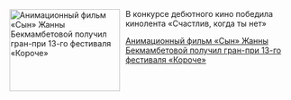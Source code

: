 <!--2025-08-25 11:49:30-->
<div class="yb">
  <div class="rss kino_kino"><a href="https://www.kino-teatr.ru/kino/news/y2025/8-25/38755/" title="Анимационный фильм «Сын» Жанны Бекмамбетовой получил гран-при 13-го фестиваля «Короче»"><img src="https://www.kino-teatr.ru/news/5/5/38755/poster.jpg" width="196" height="147" align="left" hspace="5" style="margin: 0px 10px 0px 5px" alt="Анимационный фильм «Сын» Жанны Бекмамбетовой получил гран-при 13-го фестиваля «Короче»"/></a>В конкурсе дебютного кино победила кинолента «Счастлив, когда ты нет» <p class="titl"><a href="https://www.kino-teatr.ru/kino/news/y2025/8-25/38755/">Анимационный фильм «Сын» Жанны Бекмамбетовой получил гран-при 13-го фестиваля «Короче»</a></p></div>
</div>

